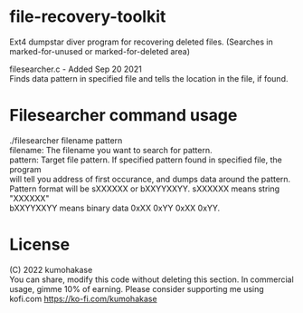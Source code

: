 file-recovery-toolkit
====
Ext4 dumpstar diver program for recovering deleted files. (Searches in marked-for-unused or marked-for-deleted area)  

filesearcher.c - Added Sep 20 2021   
Finds data pattern in specified file and tells the location in the file, if found.   

Filesearcher command usage
=====
./filesearcher filename pattern   
filename: The filename you want to search for pattern.   
pattern:  Target file pattern. If specified pattern found in specified file, the program   
          will tell you address of first occurance, and dumps data around the pattern.   
          Pattern format will be sXXXXXX or bXXYYXXYY. sXXXXXX means string "XXXXXX"   
          bXXYYXXYY means binary data 0xXX 0xYY 0xXX 0xYY.   
         
License
====
(C) 2022 kumohakase   
You can share, modify this code without deleting this section.
In commercial usage, gimme 10% of earning. Please consider supporting me using kofi.com https://ko-fi.com/kumohakase
